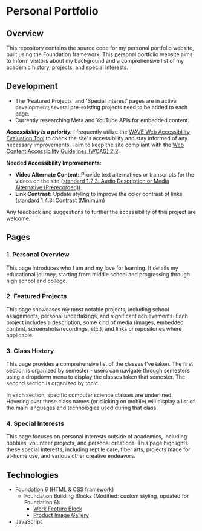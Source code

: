 # Personal Portfolio
## Overview
This repository contains the source code for my personal portfolio website, built using the Foundation framework. This personal portfolio website aims to inform visitors about my background and a comprehensive list of my academic history, projects, and special interests.

## Development
- The 'Featured Projects' and 'Special Interest' pages are in active development; several pre-existing projects need to be added to each page.
- Currently researching Meta and YouTube APIs for embedded content.

**_Accessibility is a priority._** I frequently utilize the [WAVE Web Accessibility Evaluation Tool](https://wave.webaim.org/) to check the site's accessibility and stay informed of any necessary improvements. I aim to keep the site compliant with the [Web Content Accessibility Guidelines (WCAG) 2.2](https://www.w3.org/WAI/WCAG22/quickref/). 

**Needed Accessibility Improvements:**
- **Video Alternate Content:** Provide text alternatives or transcripts for the videos on the site ([standard 1.2.3: Audio Description or Media Alternative (Prerecorded)](https://www.w3.org/WAI/WCAG22/quickref/?showtechniques=123#audio-description-or-media-alternative-prerecorded)).
- **Link Contrast:** Update styling to improve the color contrast of links ([standard 1.4.3: Contrast (Minimum)](https://www.w3.org/WAI/WCAG22/quickref/?showtechniques=123#contrast-minimum)

Any feedback and suggestions to further the accessibility of this project are welcome.

## Pages
### 1. Personal Overview
This page introduces who I am and my love for learning. It details my educational journey, starting from middle school and progressing through high school and college.

### 2. Featured Projects
This page showcases my most notable projects, including school assignments, personal undertakings, and significant achievements. Each project includes a description, some kind of media (images, embedded content, screenshots/recordings, etc.), and links or repositories where applicable.

### 3. Class History
This page provides a comprehensive list of the classes I've taken. The first section is organized by semester - users can navigate through semesters using a dropdown menu to display the classes taken that semester. The second section is organized by topic. 

In each section, specific computer science classes are underlined. Hovering over these class names (or clicking on mobile) will display a list of the main languages and technologies used during that class.

### 4. Special Interests
This page focuses on personal interests outside of academics, including hobbies, volunteer projects, and personal creations. This page highlights these special interests, including reptile care, fiber arts, projects made for at-home use, and various other creative endeavors.

## Technologies
- [Foundation 6 (HTML & CSS framework)](https://get.foundation/sites/docs/)
  - Foundation Building Blocks (Modified: custom styling, updated for Foundation 6):
    - [Work Feature Block](https://get.foundation/building-blocks/blocks/work-feature-block.html)
    - [Product Image Gallery](https://get.foundation/building-blocks/blocks/ecommerce-product-image-gallery.html)
- JavaScript
